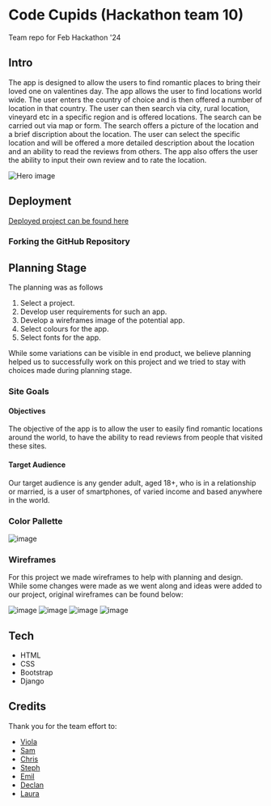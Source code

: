 
# Code Cupids (Hackathon team 10)
Team repo for Feb Hackathon '24

## **Intro**
The app is designed to allow the users to find romantic places to bring their loved one on valentines day. The app allows the user to find locations world wide. The user enters the country of choice and is then offered a number of location in that country. The user can then search via city, rural location, vineyard etc in a specific region and is offered locations. The search can be carried out via map or form. The search offers a picture of the location and a brief discription about the location. The user can select the specific location and will be offered a more detailed description about the location and an ability to read the reviews from others. The app also offers the user the ability to input their own review and to rate the location.

![Hero image](static/images/home-page-collage-heart.png)

## **Deployment**

[Deployed project can be found here](https://travelcupid-8ccb9d827f84.herokuapp.com/)

### Forking the GitHub Repository

## **Planning Stage**
The planning was as follows
  1. Select a project.
  2. Develop user requirements for such an app.
  3. Develop a wireframes image of the potential app.
  4. Select colours for the app.
  5. Select fonts for the app.

While some variations can be visible in end product, we believe planning helped us to successfully work on this project and we tried to stay with choices made during planning stage.

### **Site Goals**

#### Objectives

The objective of the app is to allow the user to easily find romantic locations around the world, to have the ability to read reviews from people that visited these sites.

#### Target Audience
Our target audience is any gender adult, aged 18+, who is in a relationship or married, is a user of smartphones, of varied income and based anywhere in the world. 

### Color Pallette

![image](https://github.com/SamMartin92/hackathon-team-10/assets/119152450/998ced7e-626e-42e2-8a2a-a51fc488262a)

### **Wireframes**

For this project we made wireframes to help with planning and design. While some changes were made as we went along and ideas were added to our project, original wireframes can be found below:

![image](https://github.com/SamMartin92/hackathon-team-10/assets/99427270/6373ec12-7f0f-4913-ba9e-907847d9de61)
![image](https://github.com/SamMartin92/hackathon-team-10/assets/99427270/2fe37af1-dccd-4438-8a62-87a7f9633d2a)
![image](https://github.com/SamMartin92/hackathon-team-10/assets/99427270/d80ad823-cb26-4ca9-96c7-7086bf75af78)
![image](https://github.com/SamMartin92/hackathon-team-10/assets/99427270/56256a45-e9a4-49f7-bc2f-d94643b1669a)

## **Tech**

* HTML
* CSS
* Bootstrap
* Django

## **Credits**
Thank you for the team effort to:

* [Viola](https://github.com/violaberg)
* [Sam](https://github.com/SamMartin92)
* [Chris](https://github.com/CMed01)
* [Steph](https://github.com/StephShobiye)
* [Emil](https://github.com/EmilionR)
* [Declan](https://github.com/Declan444)
* [Laura](https://github.com/laurakond)

